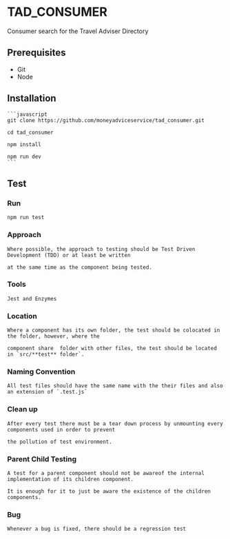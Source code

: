 # TAD_CONSUMER

Consumer search for the Travel Adviser Directory

## Prerequisites

- Git
- Node

## Installation

    ```javascript
    git clone https://github.com/moneyadviceservice/tad_consumer.git

    cd tad_consumer

    npm install

    npm run dev
    ```

## Test

### Run
    npm run test

### Approach

    Where possible, the approach to testing should be Test Driven Development (TDD) or at least be written
    
    at the same time as the component being tested.

### Tools

    Jest and Enzymes

### Location

    Where a component has its own folder, the test should be colocated in the folder, however, where the 
    
    component share  folder with other files, the test should be located in `src/**test** folder`.

### Naming Convention

    All test files should have the same name with the their files and also an extension of `.test.js`

### Clean up

    After every test there must be a tear down process by unmounting every components used in order to prevent
    
    the pollution of test environment.

### Parent Child Testing

    A test for a parent component should not be awareof the internal implementation of its children component.
    
    It is enough for it to just be aware the existence of the children components.

### Bug

    Whenever a bug is fixed, there should be a regression test
